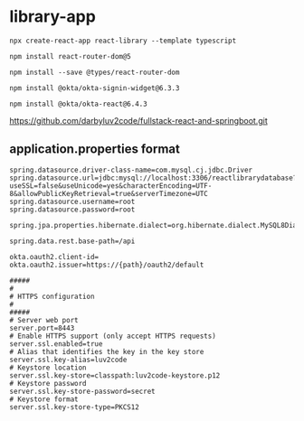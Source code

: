 # library-app

```npx create-react-app react-library --template typescript```

```npm install react-router-dom@5```

```npm install --save @types/react-router-dom```

```npm install @okta/okta-signin-widget@6.3.3```

```npm install @okta/okta-react@6.4.3```

https://github.com/darbyluv2code/fullstack-react-and-springboot.git

## application.properties format

```
spring.datasource.driver-class-name=com.mysql.cj.jdbc.Driver
spring.datasource.url=jdbc:mysql://localhost:3306/reactlibrarydatabase?useSSL=false&useUnicode=yes&characterEncoding=UTF-8&allowPublicKeyRetrieval=true&serverTimezone=UTC
spring.datasource.username=root
spring.datasource.password=root

spring.jpa.properties.hibernate.dialect=org.hibernate.dialect.MySQL8Dialect

spring.data.rest.base-path=/api

okta.oauth2.client-id=
okta.oauth2.issuer=https://{path}/oauth2/default

#####
#
# HTTPS configuration
#
#####
# Server web port
server.port=8443
# Enable HTTPS support (only accept HTTPS requests)
server.ssl.enabled=true
# Alias that identifies the key in the key store
server.ssl.key-alias=luv2code
# Keystore location
server.ssl.key-store=classpath:luv2code-keystore.p12
# Keystore password
server.ssl.key-store-password=secret
# Keystore format
server.ssl.key-store-type=PKCS12
```
